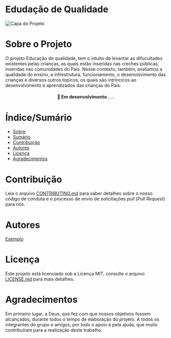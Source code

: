 # Edudação de Qualidade 


![Capa do Projeto](http://www.mpgo.mp.br/portal/imagens/2018/01/17/17_23_37_817_educa%C3%A7%C3%A3o_ensino_infantil_escola_livros.jpg)

# Sobre o Projeto

O projeto Educação de qualidade, tem o intuito de levantar as difucultades existentes pelas crianças, as quais estão inseridas nas creches públicas, inseridas nas comunidades do País. Nesse contexto, também, avaliamos a qualidade do ensino, a infrestrutura, funcionamento, o desenvolvimento das crianças e diversos outros topícos, os quais são intríncicos ao desenvolvimento e aprendizados das crianças do País.

<h4 align="center"> 
	🚧  Em desenvolvimento . . .
</h4>

# Índice/Sumário

* [Sobre](#sobre-o-projeto)
* [Sumário](#índice/sumário)
* [Contribuição](#contribuição)
* [Autores](#autores)
* [Licença](#licença)
* [Agradecimentos](#agradecimentos)


# Contribuição

Leia o arquivo [CONTRIBUTING.md](CONTRIBUTING.md) para saber detalhes sobre o nosso código de conduta e o processo de envio de solicitações *pull* (*Pull Request*) para nós.

# Autores

[Exemplo](https://github.com/testing-library/react-testing-library#contributors)

# Licença

Este projeto está licenciado sob a Licença MIT,  consulte o arquivo [LICENSE.md](LICENSE.md) para mais detalhes.

# Agradecimentos

Em primeiro lugar, а Deus, qυе fez com que nossos objetivos fossem alcançados, durante todos o tempo de elaboração do projeto. A todos os integrantes do grupo e amigos, por todo o apoio e pela ajuda, que muito contribuíram para a realização deste trabalho.
